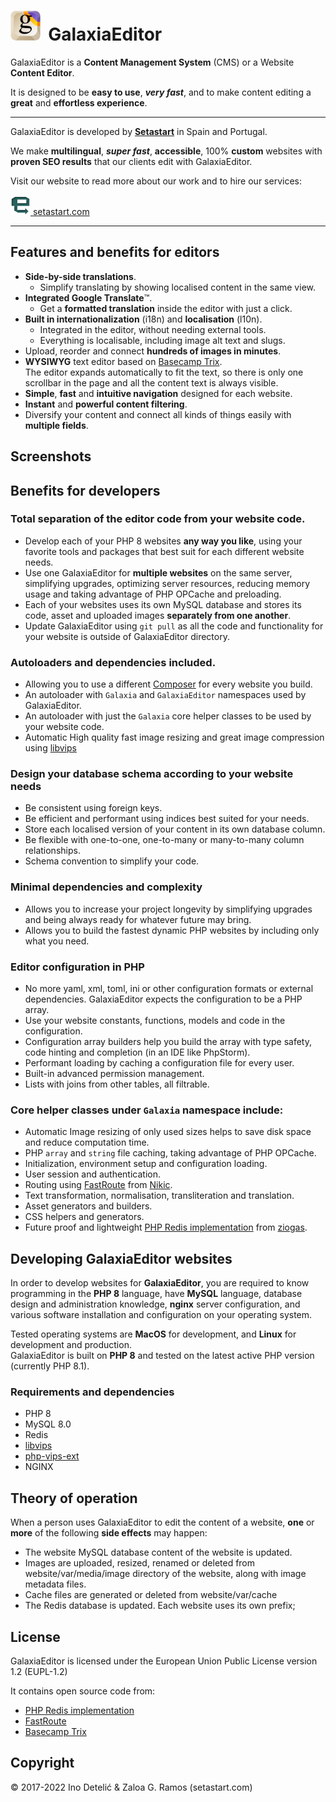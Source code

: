 # <img style="margin-right: 0.2em;" src="public/edit/favicon.png" alt="Setastart Logo" width="48" height="48"> GalaxiaEditor 

GalaxiaEditor is a **Content Management System** (CMS) or a Website **Content Editor**.

It is designed to be **easy to use**, **_very fast_**, and to make content editing a **great** and **effortless experience**.

---

GalaxiaEditor is developed by [**Setastart**](https://setastart.com) in Spain and Portugal.

We make **multilingual**, **_super fast_**, **accessible**, 100% **custom** websites with **proven SEO results** that our clients edit with GalaxiaEditor.

Visit our website to read more about our work and to hire our services:  

[<img src="public/edit/gfx/icon/icon-setastart-64.png" alt="Setastart Logo" width="32" height="32"> setastart.com](https://setastart.com)

---

## Features and benefits for editors

- **Side-by-side translations**.
  - Simplify translating by showing localised content in the same view.  
- **Integrated Google Translate**™.
  - Get a **formatted translation** inside the editor with just a click.
- **Built in internationalization** (i18n) and **localisation** (l10n).
  - Integrated in the editor, without needing external tools.
  - Everything is localisable, including image alt text and slugs.
- Upload, reorder and connect **hundreds of images in minutes**.
- **WYSIWYG** text editor based on [Basecamp Trix](https://trix-editor.org/).  
  The editor expands automatically to fit the text, so there is only one scrollbar in the page and all the content text is always visible.
- **Simple**, **fast** and **intuitive navigation** designed for each website.
- **Instant** and **powerful content filtering**.
- Diversify your content and connect all kinds of things easily with **multiple fields**.


## Screenshots


## Benefits for developers

### Total separation of the editor code from your website code.
- Develop each of your PHP 8 websites **any way you like**, using your favorite tools and packages that best suit for each different website needs.
- Use one GalaxiaEditor for **multiple websites** on the same server, simplifying upgrades, optimizing server resources, reducing memory usage and taking advantage of PHP OPCache and preloading.
- Each of your websites uses its own MySQL database and stores its code, asset and uploaded images **separately from one another**.
- Update GalaxiaEditor using `git pull` as all the code and functionality for your website is outside of GalaxiaEditor directory.

### Autoloaders and dependencies included.
- Allowing you to use a different [Composer](https://getcomposer.org/) for every website you build.
- An autoloader with `Galaxia` and `GalaxiaEditor` namespaces used by GalaxiaEditor.
- An autoloader with just the `Galaxia` core helper classes to be used by your website code.
- Automatic High quality fast image resizing and great image compression using [libvips](https://github.com/libvips/libvips)

### Design your database schema according to your website needs
- Be consistent using foreign keys.
- Be efficient and performant using indices best suited for your needs.
- Store each localised version of your content in its own database column.
- Be flexible with one-to-one, one-to-many or many-to-many column relationships.
- Schema convention to simplify your code.

### Minimal dependencies and complexity
- Allows you to increase your project longevity by simplifying upgrades and being always ready for whatever future may bring.
- Allows you to build the fastest dynamic PHP websites by including only what you need.

### Editor configuration in PHP
- No more yaml, xml, toml, ini or other configuration formats or external dependencies. GalaxiaEditor expects the configuration to be a PHP array.
- Use your website constants, functions, models and code in the configuration.
- Configuration array builders help you build the array with type safety, code hinting and completion (in an IDE like PhpStorm). 
- Performant loading by caching a configuration file for every user.
- Built-in advanced permission management.
- Lists with joins from other tables, all filtrable.

### Core helper classes under `Galaxia` namespace include:

- Automatic Image resizing of only used sizes helps to save disk space and reduce computation time.
- PHP `array` and `string` file caching, taking advantage of PHP OPCache.
- Initialization, environment setup and configuration loading.
- User session and authentication.
- Routing using [FastRoute](https://github.com/nikic/FastRoute) from [Nikic](https://github.com/nikic).
- Text transformation, normalisation, transliteration and translation.
- Asset generators and builders. 
- CSS helpers and generators.
- Future proof and lightweight [PHP Redis implementation](https://github.com/ziogas/PHP-Redis-implementation) from [ziogas](https://github.com/ziogas).


## Developing GalaxiaEditor websites 

In order to develop websites for **GalaxiaEditor**, you are required to know programming in the **PHP 8** language, have **MySQL** language, database design and administration knowledge, **nginx** server configuration, and various software installation and configuration on your operating system.

Tested operating systems are **MacOS** for development, and **Linux** for development and production.  
GalaxiaEditor is built on **PHP 8** and tested on the latest active PHP version (currently PHP 8.1).


### Requirements and dependencies

- PHP 8
- MySQL 8.0
- Redis
- [libvips](https://github.com/libvips/php-vips-ext)
- [php-vips-ext](https://github.com/libvips/php-vips-ext)
- NGINX


## Theory of operation

When a person uses GalaxiaEditor to edit the content of a website, **one** or **more** of the following **side effects** may happen:

- The website MySQL database content of the website is updated.
- Images are uploaded, resized, renamed or deleted from website/var/media/image directory of the website, along with image metadata files. 
- Cache files are generated or deleted from website/var/cache
- The Redis database is updated. Each website uses its own prefix;


## License

GalaxiaEditor is licensed under the European Union Public License version 1.2 (EUPL-1.2)

It contains open source code from:
- [PHP Redis implementation](https://github.com/ziogas/PHP-Redis-implementation)
- [FastRoute](https://github.com/nikic/FastRoute)
- [Basecamp Trix](https://github.com/basecamp/trix)



## Copyright

© 2017-2022 Ino Detelić & Zaloa G. Ramos (setastart.com)
